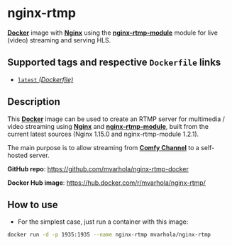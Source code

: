 # nginx-rtmp

[**Docker**](https://www.docker.com/) image with [**Nginx**](http://nginx.org/en/) using the [**nginx-rtmp-module**](https://github.com/arut/nginx-rtmp-module) module for live (video) streaming and serving HLS.

## Supported tags and respective `Dockerfile` links

* [`latest` _(Dockerfile)_](https://github.com/mvarhola/nginx-rtmp-docker/blob/master/Dockerfile)

## Description

This [**Docker**](https://www.docker.com/) image can be used to create an RTMP server for multimedia / video streaming using [**Nginx**](http://nginx.org/en/) and [**nginx-rtmp-module**](https://github.com/arut/nginx-rtmp-module), built from the current latest sources (Nginx 1.15.0 and nginx-rtmp-module 1.2.1).

The main purpose is to allow streaming from [**Comfy Channel**](https://github.com/mvarhola/comfy-channel/) to a self-hosted server.

**GitHub repo**: <https://github.com/mvarhola/nginx-rtmp-docker>

**Docker Hub image**: <https://hub.docker.com/r/mvarhola/nginx-rtmp/>

## How to use

* For the simplest case, just run a container with this image:

```bash
docker run -d -p 1935:1935 --name nginx-rtmp mvarhola/nginx-rtmp
```
